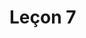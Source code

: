 # Leçon 7




<!--stackedit_data:
eyJoaXN0b3J5IjpbMjU0OTM2NzYxLDgxNDE0MjQ2NSwxOTk5OT
I2MDUxLC05OTE4MTc4NDgsLTE3NDkyNzc4MTJdfQ==
-->